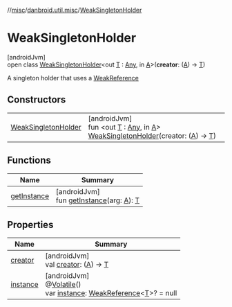 //[misc](../../../index.md)/[danbroid.util.misc](../index.md)/[WeakSingletonHolder](index.md)

# WeakSingletonHolder

[androidJvm]\
open class [WeakSingletonHolder](index.md)<out [T](index.md) : [Any](https://kotlinlang.org/api/latest/jvm/stdlib/kotlin/-any/index.html), in [A](index.md)>(**creator**: ([A](index.md)) -> [T](index.md))

A singleton holder that uses a [WeakReference](https://developer.android.com/reference/kotlin/java/lang/ref/WeakReference.html)

## Constructors

| | |
|---|---|
| [WeakSingletonHolder](-weak-singleton-holder.md) | [androidJvm]<br>fun <out [T](index.md) : [Any](https://kotlinlang.org/api/latest/jvm/stdlib/kotlin/-any/index.html), in [A](index.md)> [WeakSingletonHolder](-weak-singleton-holder.md)(creator: ([A](index.md)) -> [T](index.md)) |

## Functions

| Name | Summary |
|---|---|
| [getInstance](get-instance.md) | [androidJvm]<br>fun [getInstance](get-instance.md)(arg: [A](index.md)): [T](index.md) |

## Properties

| Name | Summary |
|---|---|
| [creator](creator.md) | [androidJvm]<br>val [creator](creator.md): ([A](index.md)) -> [T](index.md) |
| [instance](instance.md) | [androidJvm]<br>@[Volatile](https://kotlinlang.org/api/latest/jvm/stdlib/kotlin.jvm/-volatile/index.html)()<br>var [instance](instance.md): [WeakReference](https://developer.android.com/reference/kotlin/java/lang/ref/WeakReference.html)<[T](index.md)>? = null |
